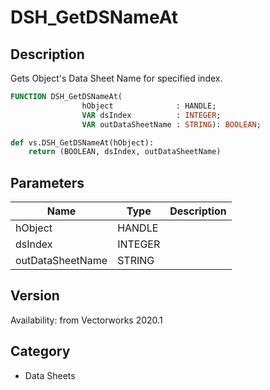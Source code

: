 # DSH_GetDSNameAt

## Description
Gets Object's Data Sheet Name for specified index.

```pascal
FUNCTION DSH_GetDSNameAt(
				hObject              : HANDLE;
				VAR dsIndex          : INTEGER;
				VAR outDataSheetName : STRING): BOOLEAN;
```

```python
def vs.DSH_GetDSNameAt(hObject):
    return (BOOLEAN, dsIndex, outDataSheetName)
```

## Parameters
|Name|Type|Description|
|---|---|---|
|hObject|HANDLE|   |
|dsIndex|INTEGER|   |
|outDataSheetName|STRING|   |

## Version
Availability: from Vectorworks 2020.1

## Category
* Data Sheets

